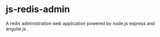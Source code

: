 js-redis-admin
===============

A redis administration web application powered by node.js express and angular.js .

